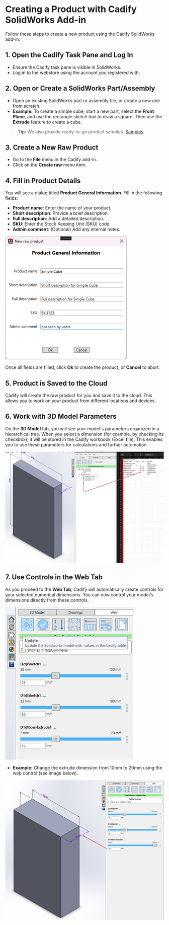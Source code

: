 # Creating a Product with Cadify SolidWorks Add-in

Follow these steps to create a new product using the Cadify SolidWorks add-in:

## 1. Open the Cadify Task Pane and Log In

- Ensure the Cadify task pane is visible in SolidWorks.
- Log in to the webstore using the account you registered with.

## 2. Open or Create a SolidWorks Part/Assembly

- Open an existing SolidWorks part or assembly file, or create a new one from scratch.
- **Example:** To create a simple cube, start a new part, select the **Front Plane**, and use the rectangle sketch tool to draw a square. Then use the **Extrude** feature to create a cube.

> **Tip:** We also provide ready-to-go product samples. <a href="https://github.com/Cadify/Cadify-User-Manual/tree/main/samples">Samples</a>

## 3. Create a New Raw Product

- Go to the **File** menu in the Cadify add-in.
- Click on the **Create raw** menu item.

## 4. Fill in Product Details

You will see a dialog titled **Product General Information**. Fill in the following fields:

- **Product name**: Enter the name of your product.
- **Short description**: Provide a brief description.
- **Full description**: Add a detailed description.
- **SKU**: Enter the Stock Keeping Unit (SKU) code.
- **Admin comment**: (Optional) Add any internal notes.

<img src="https://raw.githubusercontent.com/Cadify/Cadify-User-Manual/main/docs/cadify/product/images/createRaw.png" alt="create raw">


Once all fields are filled, click **Ok** to create the product, or **Cancel** to abort.

## 5. Product is Saved to the Cloud

Cadify will create the raw product for you and save it to the cloud. This allows you to work on your product from different locations and devices.

## 6. Work with 3D Model Parameters

On the **3D Model** tab, you will see your model's parameters organized in a hierarchical tree. When you select a dimension (for example, by checking its checkbox), it will be stored in the Cadify workbook (Excel file). This enables you to use these parameters for calculations and further automation.

<img src="https://raw.githubusercontent.com/Cadify/Cadify-User-Manual/main/docs/cadify/product/images/productParameters.png" alt="product parameters">

## 7. Use Controls in the Web Tab

As you proceed to the **Web Tab**, Cadify will automatically create controls for your selected numerical dimensions. You can now control your model's dimensions directly from these controls.

<img src="https://raw.githubusercontent.com/Cadify/Cadify-User-Manual/main/docs/cadify/product/images/autoParameters.png" alt="automatically created controls">

- **Example:** Change the extrude dimension from 10mm to 20mm using the web control (see image below).

<img src="https://raw.githubusercontent.com/Cadify/Cadify-User-Manual/main/docs/cadify/product/images/update.png" alt="Update">